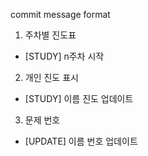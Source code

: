 commit message format
1. 주차별 진도표
- [STUDY] n주차 시작

2. 개인 진도 표시
- [STUDY] 이름 진도 업데이트

3. 문제 번호
- [UPDATE] 이름 번호 업데이트 
